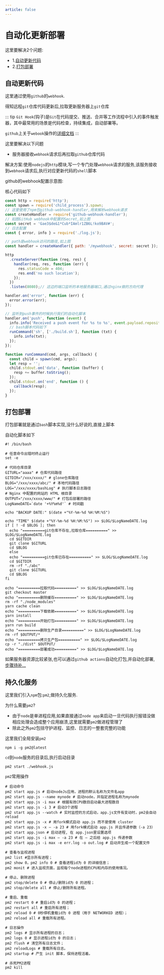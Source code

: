 ```yaml
---
article: false
---
```

# 自动化更新部署

这里要解决2个问题:
- 1.[自动更新代码](#自动更新代码)
- 2.[打包部署](#打包部署)

## 自动更新代码

这里通过使用`github`的`webhook`.

得知远程`git`仓库代码更新后,拉取更新服务器上`git`仓库

::: tip
`Git Hook`(钩子)是`Git`在代码提交、推送、合并等工作流程中引入的事件触发器，其中最常用的场景是代码检查，持续集成，自动部署等。

`github`上关于`webook`操作的[详细文档](https://docs.github.com/cn/developers/webhooks-and-events/webhooks/about-webhooks)
:::

这里要解决以下问题
- 服务器接收`webhook`请求后再拉取`github`仓库代码
  
解决方案:使用`nodejs`的`http`模块,写一个专门处理`webhook`请求的服务,该服务接收到`webhook`请求后,执行对应更新代码的`shell`脚本

github的webhook配置示意图:
<img :src="$withBase('/imgs/webhook.png')">


核心代码如下
```js
const http = require('http');
const spawn = require('child_process').spawn;
// 这里使用了npm包github-webhook-handler,用来解析webhook请求
const createHandler = require('github-webhook-handler');
// 如图GitHub webhook中配置的Secret,如上图
const secret = 'Gae3$de&1*Cub*IAmlr1ZB6L!ko9BAV#';
// 日志配置
const { error, info } = require('./log.js');

// path是webhook访问的路径,如上图
const handler = createHandler({ path: '/mywebhook', secret: secret });

http
  .createServer(function (req, res) {
    handler(req, res, function (err) {
      res.statusCode = 404;
      res.end('no such location');
    });
  })
  .listen(8080);// 这边的端口监听的本地服务器端口,通过nginx做的方向代理

handler.on('error', function (err) {
  error.error(err);
});

// 监听到push事件的时候执行我们的自动化脚本
handler.on('push', function (event) {
  info.info('Received a push event for %s to %s', event.payload.repository.name, event.payload.ref);
  // bash脚本代码如下
  runCommand('sh', ['./build.sh'], function (txt) {
    info.info(txt);
  });
});

function runCommand(cmd, args, callback) {
  const child = spawn(cmd, args);
  let resp = '';
  child.stdout.on('data', function (buffer) {
    resp += buffer.toString();
  });
  child.stdout.on('end', function () {
    callback(resp);
  });
}
```

## 打包部署

打包部署就是通过`bash`脚本实现,没什么好说的,直接上脚本

自动化脚本如下
```shell
#! /bin/bash

# 任意命令出错时终止运行
set -e

# 代码仓库目录
GITURL="aaaa" # 仓库代码路径
GITDIR="/xxx/xxxx/" # glone仓库路径
BLOG="/xxx/xxxx/abc/" # 本地代码路径
LOG="/xxx/xxxx/bashLog" # 执行脚本日志路径
# Nginx 中配置的网站的 HTML 根目录
OUTPUT="/xxx/xxxx/www/" # 打包后部署的路径
LogNameDATE=`date '+%Y%m%d'` # 时间戳

echo "BACKUP DATE:" $(date +"%Y-%m-%d %H:%M:%S")

echo "TIME" $(date +"%Y-%m-%d %H:%M:%S") >> $LOG/$LogNameDATE.log
if [ ! -d $BLOG ]; then
  echo "==========git仓库不存在,拉取仓库==========" >> $LOG/$LogNameDATE.log
  cd $GITDIR
  git clone $GITURL
  cd $BLOG
  else
  echo "==========git仓库已存在==========" >> $LOG/$LogNameDATE.log
  cd $GITDIR
  rm -rf "./abc"
  git clone $GITURL
  cd $BLOG
fi

echo "==========拉取代码==========" >> $LOG/$LogNameDATE.log
git checkout master
echo "==========删除缓存==========" >> $LOG/$LogNameDATE.log
rm -rf "./node_modules"
yarn cache clean
echo "==========下载依赖==========" >> $LOG/$LogNameDATE.log
yarn install
echo "==========开始打包==========" >> $LOG/$LogNameDATE.log
yarn run build
echo "==========删除生产目录==========" >> $LOG/$LogNameDATE.log
rm -rf $OUTPUT/*
echo "==========拷贝生产包==========" >> $LOG/$LogNameDATE.log
cp -r "./dist" $OUTPUT/
echo "==========部署成功==========" >> $LOG/$LogNameDATE.log
```

如果服务器资源比较紧张,也可以通过`github actions`自动化打包,并自动化部署,[步骤待补...]()

## 持久化服务

这里我们引入`npm`包:`pm2`,做持久化服务.

为什么需要`pm2`?
- 由于`node`是单进程应用,如果直接通过`node app`来启动一旦代码执行报错没做相应处理会造成整个应用崩溃,这里就需要`pm2`做进程管理了
- 除此之外`pm2`包括守护进程、监控、日志的一整套完整的功能

这里我们全局安装`pm2`

```shell
npm i -g pm2@latest
```

`cd`到`node`服务的目录后,执行启动目录

```shell
pm2 start ./webhook.js
```

`pm2`常用操作
```shell
# 启动命令
pm2 start app.js # 启动nodeJs应用，进程的默认名称为文件名app
pm2 start app.js --name mynode # 启动node，并指定进程名称为mynode
pm2 start app.js -i max # 根据有效CPU数目启动最大进程数目
pm2 start app.js -i 3 # 启动3个进程
pm2 start app.js --watch # 实时监控的方式启动，app.js文件有变动时，pm2会自动reload
pm2 start app.js -x # 用fork模式启动 app.js 而不是使用 cluster
pm2 start app.js -x – -a 23 # 用fork模式启动 app.js 并且传递参数（-a 23）
pm2 start app.json # 启动进程, 在 app.json里设置选项
pm2 start app.js -i max – -a 23 # 在 – 之后给 app.js 传递参数
pm2 start app.js -i max -e err.log -o out.log # 启动并生成一个配置文件

# 查看与监视进程
pm2 list #显示所有进程；
pm2 show 0，pm2 info 0 # 查看进程id为 0 的详细信息；
pm2 monit # 进入监视页面，监视每个node进程的CPU和内存的使用情况。

# 停止、删除进程
pm2 stop/delete 0 # 停止/删除id为 0 的进程；
pm2 stop/delete all # 停止/删除所有进程。

# 重启、重载
pm2 restart 0 # 重启id为 0 的进程；
pm2 restart all # 重启所有进程；
pm2 reload 0 # 0秒停机重载id为 0 进程（用于 NETWORKED 进程）；
pm2 reload all # 重载所有进程。

# 日志操作
pm2 logs # 显示所有进程的日志；
pm2 logs 0 # 显示进程id为 0 的日志；
pm2 flush # 清空所有日志文件；
pm2 reloadLogs # 重载所有日志。
pm2 startup # 产生 init 脚本，保持进程活着。

# 杀死PM2进程
pm2 kill
```
